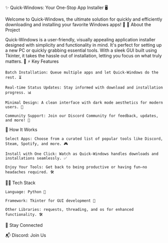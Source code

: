 ✨ Quick-Windows: Your One-Stop App Installer 🖥️

Welcome to Quick-Windows, the ultimate solution for quickly and efficiently downloading and installing your favorite Windows apps! 🚀
📜 About the Project

Quick-Windows is a user-friendly, visually appealing application installer designed with simplicity and functionality in mind. It's perfect for setting up a new PC or quickly grabbing essential tools. With a sleek GUI built using Tkinter, it takes the hassle out of installation, letting you focus on what truly matters. 🎯
⚡ Key Features

    Batch Installation: Queue multiple apps and let Quick-Windows do the rest. ⏳

    Real-time Status Updates: Stay informed with download and installation progress. 📊

    Minimal Design: A clean interface with dark mode aesthetics for modern users. 🖤

    Community Support: Join our Discord Community for feedback, updates, and more! 💬

🚀 How It Works

    Select Apps: Choose from a curated list of popular tools like Discord, Steam, Spotify, and more. 🎮

    Install with One Click: Watch as Quick-Windows handles downloads and installations seamlessly. ✅

    Enjoy Your Tools: Get back to being productive or having fun—no headaches required. 🛠️

👨‍💻 Tech Stack

    Language: Python 🐍

    Framework: Tkinter for GUI development 🎨

    Other Libraries: requests, threading, and os for enhanced functionality. 🛠️

🔗 Stay Connected

📬 Discord: Join Us
